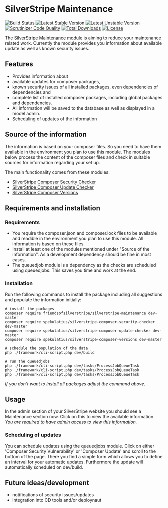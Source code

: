 # SilverStripe Maintenance

[![Build Status](https://api.travis-ci.org/FriendsOfSilverStripe/silverstripe-maintenance.svg?branch=master)](https://travis-ci.org/FriendsOfSilverStripe/silverstripe-maintenance)
[![Latest Stable Version](https://poser.pugx.org/FriendsOfSilverStripe/silverstripe-maintenance/version.svg)](https://github.com/FriendsOfSilverStripe/silverstripe-maintenance/releases)
[![Latest Unstable Version](https://poser.pugx.org/FriendsOfSilverStripe/silverstripe-maintenance/v/unstable.svg)](https://packagist.org/packages/FriendsOfSilverStripe/silverstripe-maintenance)
[![Scrutinizer Code Quality](https://img.shields.io/scrutinizer/g/FriendsOfSilverStripe/silverstripe-maintenance.svg)](https://scrutinizer-ci.com/g/FriendsOfSilverStripe/silverstripe-maintenance?branch=master)
[![Total Downloads](https://poser.pugx.org/FriendsOfSilverStripe/silverstripe-maintenance/downloads.svg)](https://packagist.org/packages/FriendsOfSilverStripe/silverstripe-maintenance)
[![License](https://poser.pugx.org/FriendsOfSilverStripe/silverstripe-maintenance/license.svg)](https://github.com/FriendsOfSilverStripe/silverstripe-maintenance/blob/master/license.md)

The [SilverStripe Maintenance module](https://github.com/FriendsOfSilverStripe/silverstripe-maintenance) is aiming to reduce your maintenance related work. Currently the module provides you information about available update as well as known security issues.

## Features

* Provides information about
 * available updates for composer packages,
 * known security issues of all installed packages, even dependencies of dependencies and
 * complete list of installed composer packages, including global packages and dependencies.
* All information will be saved to the database as well as displayed in a model admin.
* Scheduling of updates of the information

## Source of the information

The information is based on your composer files. So you need to have them available in the environment you plan to use this module. The modules below process the content of the composer files and check in suitable sources for information regarding your set up.

The main functionality comes from these modules:

* [SilverStripe Composer Security Checker](https://github.com/spekulatius/silverstripe-composer-security-checker)
* [SilverStripe Composer Update Checker](https://github.com/spekulatius/silverstripe-composer-update-checker)
* [SilverStripe Composer Versions](https://github.com/spekulatius/silverstripe-composer-versions)

## Requirements and installation

### Requirements

* You require the composer.json and composer.lock files to be available and readible in the environment you plan to use this module. All information is based on these files.
* Install at least one of the modules mentioned under "Source of the information". As a development dependency should be fine in most cases.
* The queuedjob module is a dependency as the checks are scheduled using queuedjobs. This saves you time and work at the end.

### Installation

Run the following commands to install the package including all suggestions and populate the information initially:

```
# install the packages
composer require friendsofsilverstripe/silverstripe-maintenance dev-master
composer require spekulatius/silverstripe-composer-security-checker dev-master
composer require spekulatius/silverstripe-composer-update-checker dev-master
composer require spekulatius/silverstripe-composer-versions dev-master

# schedule the population of the data
php ./framework/cli-script.php dev/build

# run the queuedjobs
php ./framework/cli-script.php dev/tasks/ProcessJobQueueTask
php ./framework/cli-script.php dev/tasks/ProcessJobQueueTask
php ./framework/cli-script.php dev/tasks/ProcessJobQueueTask
```

*If you don't want to install all packages adjust the command above.*

## Usage

In the admin section of your SilverStripe website you should see a Maintenance section now. Click on this to view the available information. *You are required to have admin access to view this information.*

### Scheduling of updates

You can schedule updates using the queuedjobs module. Click on either 'Composer Security Vulnerability' or 'Composer Update' and scroll to the bottom of the page. There you find a simple form which allows you to define an interval for your automatic updates. Furthermore the update will automatically scheduled on dev/build.

## Future ideas/development

* notifications of security issues/updates
* integration into CD tools and/or deploynaut
